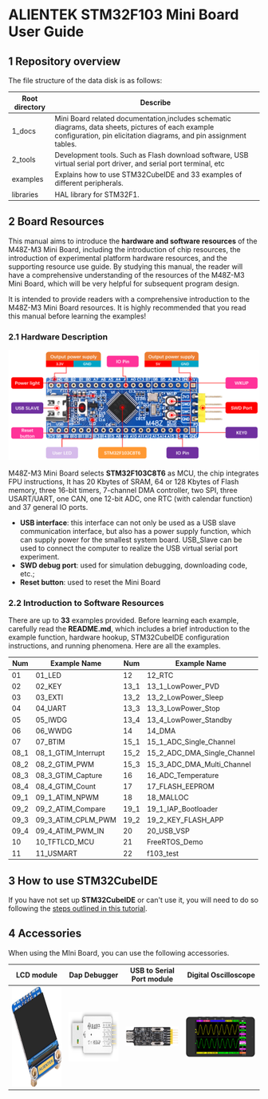 # ALIENTEK STM32F103 Mini Board User Guide<a name="catalogue"></a>


## 1 Repository overview

The file structure of the data disk is as follows:

| Root directory | Describe                                                     |
| -------------- | ------------------------------------------------------------ |
| 1_docs         | Mini Board related documentation,includes schematic diagrams, data sheets, pictures of each example configuration, pin elicitation diagrams, and pin assignment tables. |
| 2_tools        | Development tools. Such as Flash download software, USB virtual serial port driver, and serial port terminal, etc |
| examples       | Explains how to use STM32CubeIDE and 33 examples of different peripherals. |
| libraries      | HAL library for STM32F1. |



## 2 Board Resources

This manual aims to introduce the **hardware and software resources** of the M48Z-M3 Mini Board, including the introduction of chip resources, the introduction of experimental platform hardware resources, and the supporting resource use guide. By studying this manual, the reader will have a comprehensive understanding of the resources of the M48Z-M3 Mini Board, which will be very helpful for subsequent program design.

It is intended to provide readers with a comprehensive introduction to the M48Z-M3 Mini Board resources. It is highly recommended that you read this manual before learning the examples!

### 2.1 Hardware Description

![](./1_docs/3_figures/image/p1.png)

M48Z-M3 Mini Board selects **STM32F103C8T6** as MCU, the chip integrates FPU instructions, It has 20 Kbytes of SRAM, 64 or 128 Kbytes of Flash memory, three 16-bit timers, 7-channel DMA controller, two SPI, three USART/UART, one CAN, one 12-bit ADC, one RTC (with calendar function) and 37 general IO ports.

+ **USB interface**: this interface can not only be used as a USB slave communication interface, but also has a power supply function, which can supply power for the smallest system board. USB_Slave can be used to connect the computer to realize the USB virtual serial port experiment.
+ **SWD debug port**: used for simulation debugging, downloading code, etc.;
+ **Reset button**: used to reset the Mini Board


### 2.2 Introduction to Software Resources

There are up to **33** examples provided. Before learning each example, carefully read the **README.md**, which includes a brief introduction to the example function, hardware hookup, STM32CubeIDE configuration instructions, and running phenomena. Here are all the examples.

| Num                  | Example Name                      | Num  | Example Name                                  		|
| -------------------- | --------------------------------- | ---- | ---------------------- 								|
| 01                   | 01_LED                            | 12   | 12_RTC 												|
| 02                   | 02_KEY                            | 13_1 | 13_1_LowPower_PVD                                   |
| 03                   | 03_EXTI                           | 13_2 | 13_2_LowPower_Sleep                                 |
| 04                   | 04_UART                           | 13_3 | 13_3_LowPower_Stop                                  |
| 05                   | 05_IWDG                           | 13_4 | 13_4_LowPower_Standby                               |
| 06                   | 06_WWDG                           | 14   | 14_DMA                                              |
| 07                   | 07_BTIM                           | 15_1 | 15_1_ADC_Single_Channel                             |
| 08_1                 | 08_1_GTIM_Interrupt               | 15_2 | 15_2_ADC_DMA_Single_Channel                         |
| 08_2                 | 08_2_GTIM_PWM                     | 15_3 | 15_3_ADC_DMA_Multi_Channel                          |
| 08_3                 | 08_3_GTIM_Capture                 | 16   | 16_ADC_Temperature                                  |
| 08_4                 | 08_4_GTIM_Count                   | 17   | 17_FLASH_EEPROM                                  	|                     																	
| 09_1                 | 09_1_ATIM_NPWM                    | 18   | 18_MALLOC      										|
| 09_2                 | 09_2_ATIM_Compare                 | 19_1 | 19_1_IAP_Bootloader                                 |
| 09_3                 | 09_3_ATIM_CPLM_PWM                | 19_2 | 19_2_KEY_FLASH_APP                                  |
| 09_4                 | 09_4_ATIM_PWM_IN                  | 20   | 20_USB_VSP                                          |
| 10                   | 10_TFTLCD_MCU            		   | 21   | FreeRTOS_Demo                                    	|                                         
| 11                   | 11_USMART         	               | 22   | f103_test      									    |
     						                                            												                                                                                       
														   																
## 3 How to use STM32CubeIDE
If you have not set up **STM32CubeIDE** or can't use it, you will need to do so following the [steps outlined in this tutorial](./1_docs/STM32CubeIDE_Usage_Guide.md).

## 4 Accessories
When using the MIni Board, you can use the following accessories.
 
| LCD module         | Dap Debugger   | USB to Serial Port module  | Digital Oscilloscope
| ------------------ | ----------------|---------------------------------------|------------------------------------------------ |
| <a href="https://github.com/alientek-module/LCD-module_1.3-inch_ATK-MD0130"><img src="./1_docs/3_figures/image/1.3inchLCD.png" width="250" height="200" /></a>     |    <a href="https://github.com/alientek-tools/DAP_Debugger"><img src="./1_docs/3_figures/image/Mini_HSDAP.png" width="200" height="100" /></a>     |    <a href="https://github.com/alientek-tools/USB-to-Serial-Port-module-ATK-MO340P"><img src="./1_docs/3_figures/image/USB.png" width="280" /></a>  |  <a href="https://github.com/alientek-tools/Digital-Oscilloscope_DS100"><img src="./1_docs/3_figures/image/digital.png" width="300" /></a>